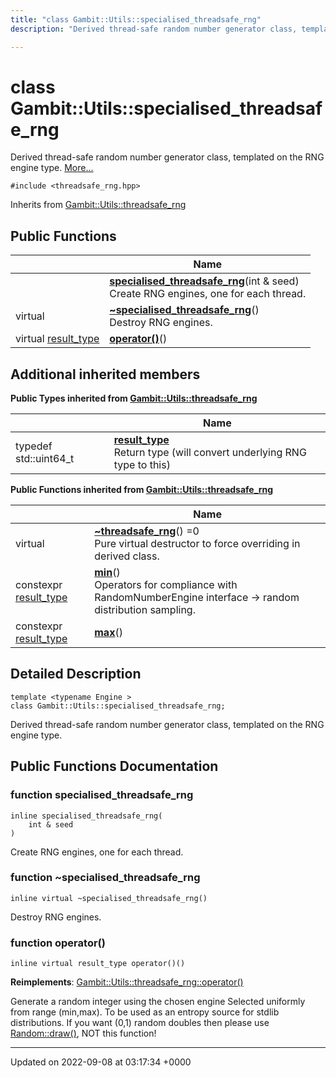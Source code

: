 ```yaml
---
title: "class Gambit::Utils::specialised_threadsafe_rng"
description: "Derived thread-safe random number generator class, templated on the RNG engine type. "

---
```


# class Gambit::Utils::specialised_threadsafe_rng



Derived thread-safe random number generator class, templated on the RNG engine type.  [More...](#detailed-description)


`#include <threadsafe_rng.hpp>`

Inherits from [Gambit::Utils::threadsafe_rng](/documentation/code/classes/classgambit_1_1utils_1_1threadsafe__rng/)

## Public Functions

|                | Name           |
| -------------- | -------------- |
| | **[specialised_threadsafe_rng](/documentation/code/classes/classgambit_1_1utils_1_1specialised__threadsafe__rng/#function-specialised-threadsafe-rng)**(int & seed)<br>Create RNG engines, one for each thread.  |
| virtual | **[~specialised_threadsafe_rng](/documentation/code/classes/classgambit_1_1utils_1_1specialised__threadsafe__rng/#function-specialised-threadsafe-rng)**()<br>Destroy RNG engines.  |
| virtual [result_type](/documentation/code/classes/classgambit_1_1utils_1_1threadsafe__rng/#typedef-result-type) | **[operator()](/documentation/code/classes/classgambit_1_1utils_1_1specialised__threadsafe__rng/#function-operator)**() |

## Additional inherited members

**Public Types inherited from [Gambit::Utils::threadsafe_rng](/documentation/code/classes/classgambit_1_1utils_1_1threadsafe__rng/)**

|                | Name           |
| -------------- | -------------- |
| typedef std::uint64_t | **[result_type](/documentation/code/classes/classgambit_1_1utils_1_1threadsafe__rng/#typedef-result-type)** <br>Return type (will convert underlying RNG type to this)  |

**Public Functions inherited from [Gambit::Utils::threadsafe_rng](/documentation/code/classes/classgambit_1_1utils_1_1threadsafe__rng/)**

|                | Name           |
| -------------- | -------------- |
| virtual | **[~threadsafe_rng](/documentation/code/classes/classgambit_1_1utils_1_1threadsafe__rng/#function-threadsafe-rng)**() =0<br>Pure virtual destructor to force overriding in derived class.  |
| constexpr [result_type](/documentation/code/classes/classgambit_1_1utils_1_1threadsafe__rng/#typedef-result-type) | **[min](/documentation/code/classes/classgambit_1_1utils_1_1threadsafe__rng/#function-min)**()<br>Operators for compliance with RandomNumberEngine interface -> random distribution sampling.  |
| constexpr [result_type](/documentation/code/classes/classgambit_1_1utils_1_1threadsafe__rng/#typedef-result-type) | **[max](/documentation/code/classes/classgambit_1_1utils_1_1threadsafe__rng/#function-max)**() |


## Detailed Description

```
template <typename Engine >
class Gambit::Utils::specialised_threadsafe_rng;
```

Derived thread-safe random number generator class, templated on the RNG engine type. 
## Public Functions Documentation

### function specialised_threadsafe_rng

```
inline specialised_threadsafe_rng(
    int & seed
)
```

Create RNG engines, one for each thread. 

### function ~specialised_threadsafe_rng

```
inline virtual ~specialised_threadsafe_rng()
```

Destroy RNG engines. 

### function operator()

```
inline virtual result_type operator()()
```


**Reimplements**: [Gambit::Utils::threadsafe_rng::operator()](/documentation/code/classes/classgambit_1_1utils_1_1threadsafe__rng/#function-operator)


Generate a random integer using the chosen engine Selected uniformly from range (min,max). To be used as an entropy source for stdlib distributions. If you want (0,1) random doubles then please use [Random::draw()](/documentation/code/classes/classgambit_1_1random/#function-draw), NOT this function! 


-------------------------------

Updated on 2022-09-08 at 03:17:34 +0000